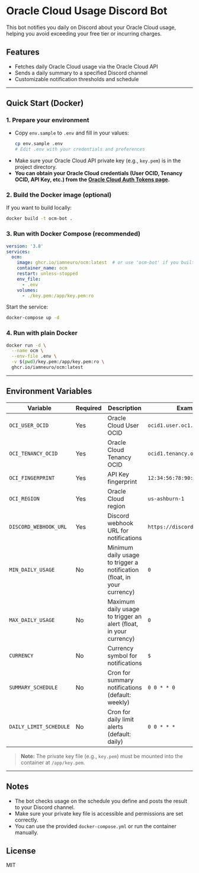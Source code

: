 # Oracle Cloud Usage Discord Bot

This bot notifies you daily on Discord about your Oracle Cloud usage, helping you avoid exceeding your free tier or incurring charges.

## Features
- Fetches daily Oracle Cloud usage via the Oracle Cloud API
- Sends a daily summary to a specified Discord channel
- Customizable notification thresholds and schedule

---

## Quick Start (Docker)

### 1. Prepare your environment
- Copy `env.sample` to `.env` and fill in your values:
  ```bash
  cp env.sample .env
  # Edit .env with your credentials and preferences
  ```
- Make sure your Oracle Cloud API private key (e.g., `key.pem`) is in the project directory.
- **You can obtain your Oracle Cloud credentials (User OCID, Tenancy OCID, API Key, etc.) from the [Oracle Cloud Auth Tokens page](https://cloud.oracle.com/identity/domains/my-profile/auth-tokens).**

### 2. Build the Docker image (optional)
If you want to build locally:
```bash
docker build -t ocm-bot .
```

### 3. Run with Docker Compose (recommended)
```yaml
version: '3.8'
services:
  ocm:
    image: ghcr.io/iamneuro/ocm:latest  # or use 'ocm-bot' if you built locally
    container_name: ocm
    restart: unless-stopped
    env_file:
      - .env
    volumes:
      - ./key.pem:/app/key.pem:ro
```
Start the service:
```bash
docker-compose up -d
```

### 4. Run with plain Docker
```bash
docker run -d \
  --name ocm \
  --env-file .env \
  -v $(pwd)/key.pem:/app/key.pem:ro \
  ghcr.io/iamneuro/ocm:latest
```

---

## Environment Variables

| Variable              | Required | Description                                                                 | Example / Default         |
|-----------------------|----------|-----------------------------------------------------------------------------|---------------------------|
| `OCI_USER_OCID`       | Yes      | Oracle Cloud User OCID                                                      | `ocid1.user.oc1..xxxx`    |
| `OCI_TENANCY_OCID`    | Yes      | Oracle Cloud Tenancy OCID                                                   | `ocid1.tenancy.oc1..xxxx` |
| `OCI_FINGERPRINT`     | Yes      | API Key fingerprint                                                         | `12:34:56:78:90:ab:cd:ef` |
| `OCI_REGION`          | Yes      | Oracle Cloud region                                                         | `us-ashburn-1`            |
| `DISCORD_WEBHOOK_URL` | Yes      | Discord webhook URL for notifications                                       | `https://discord.com/api/webhooks/...` |
| `MIN_DAILY_USAGE`     | No       | Minimum daily usage to trigger a notification (float, in your currency)     | `0`                       |
| `MAX_DAILY_USAGE`     | No       | Maximum daily usage to trigger an alert (float, in your currency)           | `0`                       |
| `CURRENCY`            | No       | Currency symbol for notifications                                           | `$`                       |             |
| `SUMMARY_SCHEDULE`    | No       | Cron for summary notifications (default: weekly)                            | `0 0 * * 0`               |
| `DAILY_LIMIT_SCHEDULE`| No       | Cron for daily limit alerts (default: daily)                                | `0 0 * * *`               |

> **Note:** The private key file (e.g., `key.pem`) must be mounted into the container at `/app/key.pem`.

---

## Notes
- The bot checks usage on the schedule you define and posts the result to your Discord channel.
- Make sure your private key file is accessible and permissions are set correctly.
- You can use the provided `docker-compose.yml` or run the container manually.

## License
MIT 